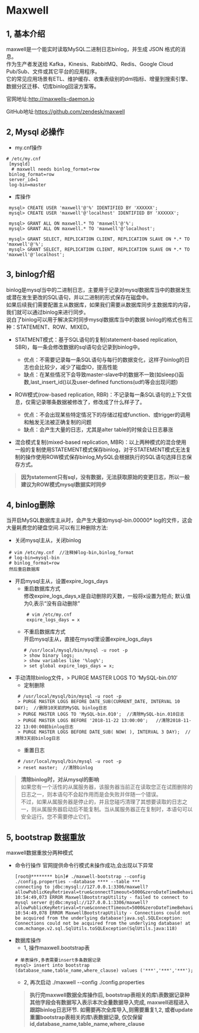 
# **Maxwell**

## 1, 基本介绍 
  maxwell是一个能实时读取MySQL二进制日志binlog，并生成 JSON 格式的消息。    
  作为生产者发送给 Kafka，Kinesis、RabbitMQ、Redis、Google Cloud Pub/Sub、文件或其它平台的应用程序。  
  它的常见应用场景有ETL、维护缓存、收集表级别的dml指标、增量到搜索引擎、数据分区迁移、切库binlog回滚方案等。   
  
  官网地址:http://maxwells-daemon.io  
  
  GitHub地址:https://github.com/zendesk/maxwell
  
## 2, Mysql 必操作
 - my.cnf操作 
  ```
  # /etc/my.cnf
   [mysqld]
    # maxwell needs binlog_format=row
   binlog_format=row
   server_id=1 
   log-bin=master
  ```
 - 库操作
  ```
   mysql> CREATE USER 'maxwell'@'%' IDENTIFIED BY 'XXXXXX';
   mysql> CREATE USER 'maxwell'@'localhost' IDENTIFIED BY 'XXXXXX';

   mysql> GRANT ALL ON maxwell.* TO 'maxwell'@'%';
   mysql> GRANT ALL ON maxwell.* TO 'maxwell'@'localhost';

   mysql> GRANT SELECT, REPLICATION CLIENT, REPLICATION SLAVE ON *.* TO 'maxwell'@'%';
   mysql> GRANT SELECT, REPLICATION CLIENT, REPLICATION SLAVE ON *.* TO 'maxwell'@'localhost';
  ```
  
## 3, binlog介绍
  binlog是mysql当中的二进制日志，主要用于记录对mysql数据库当中的数据发生或潜在发生更改的SQL语句，并以二进制的形式保存在磁盘中。  
  如果后续我们需要配置主从数据库，如果我们需要从数据库同步主数据库的内容，我们就可以通过binlog来进行同步。   
  说白了binlog可以用于解决实时同步mysql数据库当中的数据 binlog的格式也有三种：STATEMENT、ROW、MIXED。 
  
  - STATMENT模式：基于SQL语句的复制(statement-based replication, SBR)，每一条会修改数据的sql语句会记录到binlog中。  
    - 优点：不需要记录每一条SQL语句与每行的数据变化，这样子binlog的日志也会比较少，减少了磁盘IO，提高性能  
    - 缺点：在某些情况下会导致master-slave中的数据不一致(如sleep()函数,last_insert_id()以及user-defined functions(udf)等会出现问题)  
  
  - ROW模式(row-based replication, RBR)：不记录每一条SQL语句的上下文信息，仅需记录哪条数据被修改了，修改成了什么样子了。
    - 优点：不会出现某些特定情况下的存储过程或function、或trigger的调用和触发无法被正确复制的问题
    - 缺点：会产生大量的日志，尤其是alter table的时候会让日志暴涨
  
  - 混合模式复制(mixed-based replication, MBR)：以上两种模式的混合使用  
    一般的复制使用STATEMENT模式保存binlog，对于STATEMENT模式无法复制的操作使用ROW模式保存binlog,MySQL会根据执行的SQL语句选择日志保存方式。
 
  > **因为statement只有sql，没有数据，无法获取原始的变更日志，所以一般建议为ROW模式mysql数据实时同步**

## 4, binlog删除
  当开启MySQL数据库主从时，会产生大量如mysql-bin.00000* log的文件，这会大量耗费您的硬盘空间.可以有三种删除方法:
  - 关闭mysql主从，关闭binlog  
  ```
   # vim /etc/my.cnf  //注释掉log-bin,binlog_format
   # log-bin=mysql-bin
   # binlog_format=row
   然后重启数据库
  ```
  - 开启mysql主从，设置expire_logs_days
    - 重启数据库方式  
      修改expire_logs_days,x是自动删除的天数，一般将x设置为短点; 默认值为0,表示“没有自动删除”
      ```
       # vim /etc/my.cnf
       expire_logs_days = x  
      ```
    - 不重启数据库方式  
      开启mysql主从，直接在mysql里设置expire_logs_days 
      ```
      # /usr/local/mysql/bin/mysql -u root -p
      > show binary logs;
      > show variables like '%log%';
      > set global expire_logs_days = x;
      ```
  - 手动清除binlog文件，> PURGE MASTER LOGS TO ‘MySQL-bin.010′
    - 定制删除 
     ```
      # /usr/local/mysql/bin/mysql -u root -p
      > PURGE MASTER LOGS BEFORE DATE_SUB(CURRENT_DATE, INTERVAL 10 DAY);  //删除10天前的MySQL binlog日志
      > PURGE MASTER LOGS TO 'MySQL-bin.010';  //清除MySQL-bin.010日志
      > PURGE MASTER LOGS BEFORE '2018-11-22 13:00:00';   //清除2018-11-22 13:00:00前binlog日志
      > PURGE MASTER LOGS BEFORE DATE_SUB( NOW( ), INTERVAL 3 DAY);  //清除3天前binlog日志
     ```
    - 重置日志 
     ```
      # /usr/local/mysql/bin/mysql -u root -p
      > reset master;  //清除binlog
     ```
     
 > **清除binlog时，对从mysql的影响**  
 > 如果您有一个活性的从属服务器，该服务器当前正在读取您正在试图删除的日志之一，则本语句不会起作用而是会失败并伴随一个错误。  
 > 不过，如果从属服务器是停止的，并且您碰巧清理了其想要读取的日志之一，则从属服务器启动后不能复制。当从属服务器正在复制时，本语句可以安全运行。您不需要停止它们。 
  

 ## 5, bootstrap 数据重放  
   maxwell数据重放分两种模式  
   - 命令行操作
     官网提供命令行模式未操作成功,会出现以下异常
     ```
     [root@******** bin]# ./maxwell-bootstrap --config ./config.properties --database **** --table ***
     connecting to jdbc:mysql://127.0.0.1:3306/maxwell?allowPublicKeyRetrieval=true&connectTimeout=5000&zeroDateTimeBehavior=convertToNull
     10:54:49,073 ERROR MaxwellBootstrapUtility - failed to connect to mysql server @jdbc:mysql://127.0.0.1:3306/maxwell?   allowPublicKeyRetrieval=true&connectTimeout=5000&zeroDateTimeBehavior=convertToNull
     10:54:49,078 ERROR MaxwellBootstrapUtility - Connections could not be acquired from the underlying database!java.sql.SQLException: Connections could not be acquired from the underlying database! at com.mchange.v2.sql.SqlUtils.toSQLException(SqlUtils.java:118)
     ```  
   - 数据库操作
     - 1, 操作maxwell.bootstrap表
      ```   
      # 单表操作,多表需要insert多条数据记录
      mysql> insert into bootstrap (database_name,table_name,where_clause) values ('***','***','***');
     ```
     - 2, 再次启动 ./maxwell --config ./config.properties
     > **执行完maxwell数据全库操作后, bootstrap表相关的库\表数据记录种其他字段会有数据写入表示本次全量数据导入完成, maxwell进程进入跟踪binlog日志环节.**
     > **如需要再次全库导入,则需要重复1,2, 或者update重置bootstrap表相关的库\表数据记录, 仅仅保留id,database_name,table_name,where_clause**
